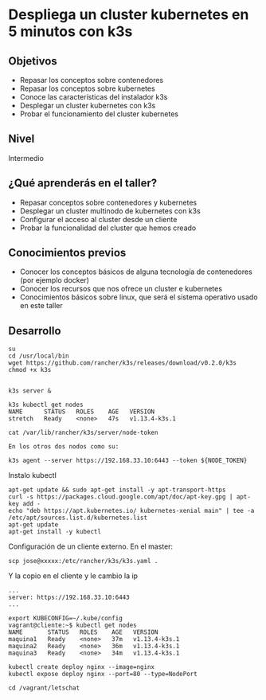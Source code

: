 # Despliega un cluster kubernetes en 5 minutos con k3s

## Objetivos

* Repasar los conceptos sobre contenedores
* Repasar los conceptos sobre kubernetes
* Conoce las características del instalador k3s
* Desplegar un cluster kubernetes con k3s
* Probar el funcionamiento del cluster kubernetes

## Nivel

Intermedio

## ¿Qué aprenderás en el taller?

* Repasar conceptos sobre contenedores y kubernetes
* Desplegar un cluster multinodo de kubernetes con k3s
* Configurar el acceso al cluster desde un cliente
* Probar la funcionalidad del cluster que hemos creado

## Conocimientos previos

* Conocer los conceptos básicos de alguna tecnología de contenedores (por ejemplo docker)
* Conocer los recursos que nos ofrece un cluster e kubernetes
* Conocimientos básicos sobre linux, que será el sistema operativo usado en este taller

## Desarrollo

    su
    cd /usr/local/bin
    wget https://github.com/rancher/k3s/releases/download/v0.2.0/k3s
    chmod +x k3s


    k3s server &

    k3s kubectl get nodes
    NAME      STATUS   ROLES    AGE   VERSION
    stretch   Ready    <none>   47s   v1.13.4-k3s.1

    cat /var/lib/rancher/k3s/server/node-token

    En los otros dos nodos como su:

    k3s agent --server https://192.168.33.10:6443 --token ${NODE_TOKEN}

Instalo kubectl

    apt-get update && sudo apt-get install -y apt-transport-https
    curl -s https://packages.cloud.google.com/apt/doc/apt-key.gpg | apt-key add -
    echo "deb https://apt.kubernetes.io/ kubernetes-xenial main" | tee -a /etc/apt/sources.list.d/kubernetes.list
    apt-get update
    apt-get install -y kubectl

Configuración de un cliente externo. En el master:

    scp jose@xxxxx:/etc/rancher/k3s/k3s.yaml .

Y la copio en el cliente y le cambio la ip

    ...
    server: https://192.168.33.10:6443
    ...

    export KUBECONFIG=~/.kube/config 
    vagrant@cliente:~$ kubectl get nodes
    NAME       STATUS   ROLES    AGE   VERSION
    maquina1   Ready    <none>   37m   v1.13.4-k3s.1
    maquina2   Ready    <none>   36m   v1.13.4-k3s.1
    maquina3   Ready    <none>   34m   v1.13.4-k3s.1

    kubectl create deploy nginx --image=nginx
    kubectl expose deploy nginx --port=80 --type=NodePort
    
    cd /vagrant/letschat
    

